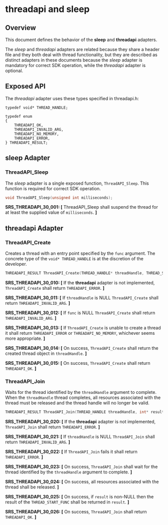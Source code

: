 # threadapi and sleep

## Overview

This document defines the behavior of the **sleep** and **threadapi** adapters.

The _sleep_ and _threadapi_ adapters are related because they share a header file and they
both deal with thread functionality, but
they are described as distinct adapters in these documents because the _sleep_ adapter is mandatory for
correct SDK operation, while the _threadapi_ adapter is optional.

## Exposed API

The _threadapi_ adapter uses these types specified in threadapi.h:
```
typedef void* THREAD_HANDLE;

typedef enum
{
    THREADAPI_OK,
    THREADAPI_INVALID_ARG,
    THREADAPI_NO_MEMORY,
    THREADAPI_ERROR,
} THREADAPI_RESULT;
```
##   sleep Adapter

###   ThreadAPI_Sleep
The _sleep_ adapter is a single exposed function, `ThreadAPI_Sleep`. This function is required for correct SDK
operation.

```c
void ThreadAPI_Sleep(unsigned int milliseconds);
```

**SRS_THREADAPI_30_001: [** ThreadAPI_Sleep shall suspend the thread for at least the supplied value of `milliseconds`. **]**  

## threadapi Adapter

###   ThreadAPI_Create

Creates a thread with an entry point specified by the `func` argument. The concrete type of the
`void* THREAD_HANDLE` is at the discretion of the developer.

```c
THREADAPI_RESULT ThreadAPI_Create(THREAD_HANDLE* threadHandle, THREAD_START_FUNC func, void* arg);
```

**SRS_THREADAPI_30_010: [** If the **threadapi** adapter is not implemented, `ThreadAPI_Create` shall return `THREADAPI_ERROR`. **]**

**SRS_THREADAPI_30_011: [** If `threadHandle` is NULL `ThreadAPI_Create` shall return `THREADAPI_INVALID_ARG`. **]**

**SRS_THREADAPI_30_012: [** If `func` is NULL `ThreadAPI_Create` shall return `THREADAPI_INVALID_ARG`. **]**

**SRS_THREADAPI_30_013: [** If `ThreadAPI_Create` is unable to create a thread it shall return `THREADAPI_ERROR` or `THREADAPI_NO_MEMORY`, whichever seems more appropriate. **]**

**SRS_THREADAPI_30_014: [** On success, `ThreadAPI_Create` shall return the created thread object in `threadHandle`. **]**

**SRS_THREADAPI_30_015: [** On success, `ThreadAPI_Create` shall return `THREADAPI_OK`. **]**


###   ThreadAPI_Join

Waits for the thread identified by the `threadHandle` argument to complete. When the
`threadHandle` thread completes, all resources associated with the thread must be released and
the thread handle will no longer be valid.

```c
THREADAPI_RESULT ThreadAPI_Join(THREAD_HANDLE threadHandle, int* result);
```
**SRS_THREADAPI_30_020: [** If the **threadapi** adapter is not implemented, `ThreadAPI_Join` shall return `THREADAPI_ERROR`. **]**

**SRS_THREADAPI_30_021: [** If `threadHandle` is NULL `ThreadAPI_Join` shall return `THREADAPI_INVALID_ARG`. **]**

**SRS_THREADAPI_30_022: [** If `ThreadAPI_Join` fails  it shall return `THREADAPI_ERROR`. **]**

**SRS_THREADAPI_30_023: [** On success, `ThreadAPI_Join` shall wait for the thread identified by the `threadHandle` argument to complete. **]**

**SRS_THREADAPI_30_024: [** On success, all resources associated with the thread shall be released. **]**

**SRS_THREADAPI_30_025: [** On success, if `result` is non-NULL then the result of the `THREAD_START_FUNC` shall be returned in `result`. **]**

**SRS_THREADAPI_30_026: [** On success, `ThreadAPI_Join` shall return `THREADAPI_OK`. **]**
